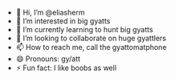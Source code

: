 - 👋 Hi, I’m @eliasherm
- 👀 I’m interested in big gyatts
- 🌱 I’m currently learning to hunt big gyatts
- 💞️ I’m looking to collaborate on huge gyattlers
- 📫 How to reach me, call the gyattomatphone
- 😄 Pronouns: gy/att
- ⚡ Fun fact: I like boobs as well

<!---
eliasherm/eliasherm is a ✨ special ✨ repository because its `README.md` (this file) appears on your GitHub profile.
You can click the Preview link to take a look at your changes.
--->
